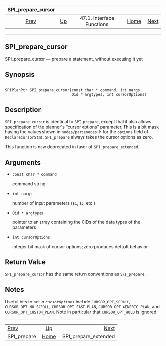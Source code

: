 <!--?xml version="1.0" encoding="UTF-8" standalone="no"?-->

|             SPI\_prepare\_cursor            |                                                      |                           |                                                       |                                                               |
| :-----------------------------------------: | :--------------------------------------------------- | :-----------------------: | ----------------------------------------------------: | ------------------------------------------------------------: |
| [Prev](spi-spi-prepare.html "SPI_prepare")  | [Up](spi-interface.html "47.1. Interface Functions") | 47.1. Interface Functions | [Home](index.html "PostgreSQL 17devel Documentation") |  [Next](spi-spi-prepare-extended.html "SPI_prepare_extended") |

***

## SPI\_prepare\_cursor

SPI\_prepare\_cursor — prepare a statement, without executing it yet

## Synopsis

```

SPIPlanPtr SPI_prepare_cursor(const char * command, int nargs,
                              Oid * argtypes, int cursorOptions)
```

## Description

`SPI_prepare_cursor` is identical to `SPI_prepare`, except that it also allows specification of the planner's “cursor options” parameter. This is a bit mask having the values shown in `nodes/parsenodes.h` for the `options` field of `DeclareCursorStmt`. `SPI_prepare` always takes the cursor options as zero.

This function is now deprecated in favor of `SPI_prepare_extended`.

## Arguments

* `const char * command`

    command string

* `int nargs`

    number of input parameters (`$1`, `$2`, etc.)

* `Oid * argtypes`

    pointer to an array containing the OIDs of the data types of the parameters

* `int cursorOptions`

    integer bit mask of cursor options; zero produces default behavior

## Return Value

`SPI_prepare_cursor` has the same return conventions as `SPI_prepare`.

## Notes

Useful bits to set in *`cursorOptions`* include `CURSOR_OPT_SCROLL`, `CURSOR_OPT_NO_SCROLL`, `CURSOR_OPT_FAST_PLAN`, `CURSOR_OPT_GENERIC_PLAN`, and `CURSOR_OPT_CUSTOM_PLAN`. Note in particular that `CURSOR_OPT_HOLD` is ignored.

***

|                                             |                                                       |                                                               |
| :------------------------------------------ | :---------------------------------------------------: | ------------------------------------------------------------: |
| [Prev](spi-spi-prepare.html "SPI_prepare")  |  [Up](spi-interface.html "47.1. Interface Functions") |  [Next](spi-spi-prepare-extended.html "SPI_prepare_extended") |
| SPI\_prepare                                | [Home](index.html "PostgreSQL 17devel Documentation") |                                        SPI\_prepare\_extended |
